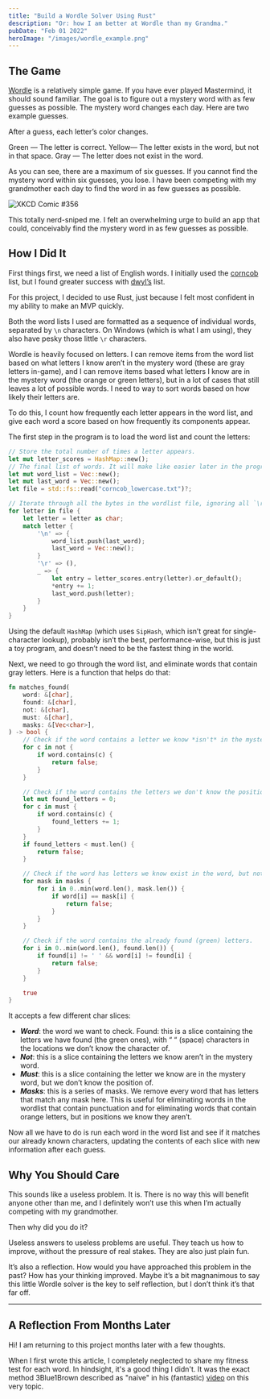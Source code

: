```yaml
---
title: "Build a Wordle Solver Using Rust"
description: "Or: how I am better at Wordle than my Grandma."
pubDate: "Feb 01 2022"
heroImage: "/images/wordle_example.png"
---
```


## The Game

[Wordle](https://www.nytimes.com/games/wordle/index.html) is a relatively simple game. If you have ever played Mastermind, it should sound familiar. The goal is to figure out a mystery word with as few guesses as possible. The mystery word changes each day. Here are two example guesses.

After a guess, each letter’s color changes.

Green — The letter is correct.
Yellow— The letter exists in the word, but not in that space.
Gray — The letter does not exist in the word.

As you can see, there are a maximum of six guesses. If you cannot find the mystery word within six guesses, you lose. I have been competing with my grandmother each day to find the word in as few guesses as possible.

![XKCD Comic #356](/images/xkcd_nerd_sniping.png)

This totally nerd-sniped me. I felt an overwhelming urge to build an app that could, conceivably find the mystery word in as few guesses as possible.

## How I Did It

First things first, we need a list of English words. I initially used the [corncob](http://www.mieliestronk.com/wordlist.html) list, but I found greater success with [dwyl’s](https://github.com/dwyl/english-words/) list.

For this project, I decided to use Rust, just because I felt most confident in my ability to make an MVP quickly.

Both the word lists I used are formatted as a sequence of individual words, separated by `\n` characters. On Windows (which is what I am using), they also have pesky those little `\r` characters.

Wordle is heavily focused on letters. I can remove items from the word list based on what letters I know aren’t in the mystery word (these are gray letters in-game), and I can remove items based what letters I know are in the mystery word (the orange or green letters), but in a lot of cases that still leaves a lot of possible words. I need to way to sort words based on how likely their letters are.

To do this, I count how frequently each letter appears in the word list, and give each word a score based on how frequently its components appear.

The first step in the program is to load the word list and count the letters:

```rust
// Store the total number of times a letter appears.
let mut letter_scores = HashMap::new();
// The final list of words. It will make like easier later in the program to store the words as Vec<char>.
let mut word_list = Vec::new();
let mut last_word = Vec::new();
let file = std::fs::read("corncob_lowercase.txt")?;

// Iterate through all the bytes in the wordlist file, ignoring all `\r` instances.
for letter in file {
    let letter = letter as char;
    match letter {
        '\n' => {
            word_list.push(last_word);
            last_word = Vec::new();
        }
        '\r' => (),
        _ => {
            let entry = letter_scores.entry(letter).or_default();
            *entry += 1;
            last_word.push(letter);
        }
    }
}
```

Using the default `HashMap` (which uses `SipHash`, which isn’t great for single-character lookup), probably isn’t the best, performance-wise, but this is just a toy program, and doesn’t need to be the fastest thing in the world.

Next, we need to go through the word list, and eliminate words that contain gray letters. Here is a function that helps do that:

```rust
fn matches_found(
    word: &[char],
    found: &[char],
    not: &[char],
    must: &[char],
    masks: &[Vec<char>],
) -> bool {
    // Check if the word contains a letter we know *isn't* in the mystery. <-- The gray letters.
    for c in not {
        if word.contains(c) {
            return false;
        }
    }

    // Check if the word contains the letters we don't know the positions of, but know they are in the mystery word.. <-- The orange letters.
    let mut found_letters = 0;
    for c in must {
        if word.contains(c) {
            found_letters += 1;
        }
    }
    if found_letters < must.len() {
        return false;
    }

    // Check if the word has letters we know exist in the word, but not at the right spots. <-- The orange letters.
    for mask in masks {
        for i in 0..min(word.len(), mask.len()) {
            if word[i] == mask[i] {
                return false;
            }
        }
    }

    // Check if the word contains the already found (green) letters.
    for i in 0..min(word.len(), found.len()) {
        if found[i] != ' ' && word[i] != found[i] {
            return false;
        }
    }

    true
}
```

It accepts a few different char slices:

- **_Word_**: the word we want to check.
  Found: this is a slice containing the letters we have found (the green ones), with “ “ (space) characters in the locations we don’t know the character of.
- **_Not_**: this is a slice containing the letters we know aren’t in the mystery word.
- **_Must_**: this is a slice containing the letter we know are in the mystery word, but we don’t know the position of.
- **_Masks_**: this is a series of masks. We remove every word that has letters that match any mask here. This is useful for eliminating words in the wordlist that contain punctuation and for eliminating words that contain orange letters, but in positions we know they aren’t.

Now all we have to do is run each word in the word list and see if it matches our already known characters, updating the contents of each slice with new information after each guess.

## Why You Should Care

This sounds like a useless problem. It is. There is no way this will benefit anyone other than me, and I definitely won’t use this when I’m actually competing with my grandmother.

Then why did you do it?

Useless answers to useless problems are useful. They teach us how to improve, without the pressure of real stakes. They are also just plain fun.

It’s also a reflection. How would you have approached this problem in the past? How has your thinking improved. Maybe it’s a bit magnanimous to say this little Wordle solver is the key to self reflection, but I don’t think it’s that far off.

---

## A Reflection From Months Later

Hi! I am returning to this project months later with a few thoughts.

When I first wrote this article, I completely neglected to share my fitness test for each word. In hindsight, it's a good thing I didn't. It was the exact method 3Blue1Brown described as "naive" in his (fantastic) [video](https://youtu.be/v68zYyaEmEA) on this very topic.
